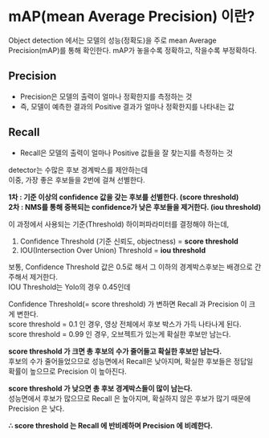 # mAP(mean Average Precision) 이란?
Object detection 에서는 모델의 성능(정확도)을 주로 mean Average Precision(mAP)를 통해 확인한다.
mAP가 놓을수록 정확하고, 작을수록 부정확하다.

## **Precision**
- Precision은 모델의 출력이 얼마나 정확한지를 측정하는 것
- 즉, 모델이 예측한 결과의 Positive 결과가 얼마나 정확한지를 나타내는 값

## **Recall**
- Recall은 모델의 출력이 얼마나 Positive 값들을 잘 찾는지를 측정하는 것

detector는 수많은 후보 경계박스를 제안하는데  
이중, 가장 좋은 후보들을 2번에 걸쳐 선별한다.  

**1차 : 기준 이상의 confidence 값을 갖는 후보를 선별한다. (score threshold)**  
**2차 : NMS를 통해 중복되는 confidence가 낮은 후보들을 제거한다. (iou threshold)**  

이 과정에서 사용되는 기준(Threshold) 하이퍼파라미터를 결정해야 하는데,  

1. Confidence Threshold (기준 신뢰도, objectness) = **score threshold**  
2. IOU(Intersection Over Union) Threshold = **iou threshold**  

보통, Confidence Threshold 값은 0.5로 해서 그 이하의 경계박스후보는 배경으로 간주해서 제거한다.  
IOU Threshold는 Yolo의 경우 0.45인데    

Confidence Threshold(= score threshold) 가 변하면 Recall 과 Precision 이 크게 변한다.  
score threshold = 0.1 인 경우, 영상 전체에서 후보 박스가 가득 나타나게 된다.  
score threshold = 0.99 인 경우, 오브젝트가 있는게 확실한 후보만 남는다.  

**score threshold 가 크면 총 후보의 수가 줄어들고 확실한 후보만 남는다.**  
후보의 수가 줄어들었으므로 성능면에서 Recall은 낮아지며, 확실한 후보들은 정답일 확률이 높으므로 Precision 이 높아진다.  

**score threshold 가 낮으면 총 후보 경계박스들이 많이 남는다.**  
성능면에서 후보가 많으므로 Recall 은 높아지며, 확실하지 않은 후보가 많기 때문에 Precision 은 낮다.  

**∴ score threshold 는 Recall 에 반비례하며 Precision 에 비례한다.**  
